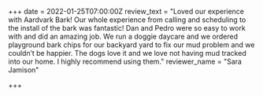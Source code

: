 +++
date = 2022-01-25T07:00:00Z
review_text = "Loved our experience with Aardvark Bark! Our whole experience from calling and scheduling to the install of the bark was fantastic! Dan and Pedro were so easy to work with and did an amazing job. We run a doggie daycare and we ordered playground bark chips for our backyard yard to fix our mud problem and we couldn’t be happier. The dogs love it and we love not having mud tracked into our home. I highly recommend using them."
reviewer_name = "Sara Jamison"

+++

